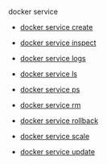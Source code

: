 docker service


<!--
This page is automatically generated from Docker's source code. If you want to
suggest a change to the text that appears here, open a ticket or pull request
in the source repository on GitHub:

https://github.com/docker/cli
-->



- [docker service create](https://docs.docker.com/reference/cli/docker/service/create/)

- [docker service inspect](https://docs.docker.com/reference/cli/docker/service/inspect/)

- [docker service logs](https://docs.docker.com/reference/cli/docker/service/logs/)

- [docker service ls](https://docs.docker.com/reference/cli/docker/service/ls/)

- [docker service ps](https://docs.docker.com/reference/cli/docker/service/ps/)

- [docker service rm](https://docs.docker.com/reference/cli/docker/service/rm/)

- [docker service rollback](https://docs.docker.com/reference/cli/docker/service/rollback/)

- [docker service scale](https://docs.docker.com/reference/cli/docker/service/scale/)

- [docker service update](https://docs.docker.com/reference/cli/docker/service/update/)
